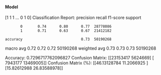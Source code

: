 #### Model
[1 1 1 ... 0 1 0]
Classification Report:
              precision    recall  f1-score   support

           0       0.74      0.80      0.77  28778086
           1       0.71      0.63      0.67  21412182

    accuracy                           0.73  50190268
   macro avg       0.72      0.72      0.72  50190268
weighted avg       0.73      0.73      0.73  50190268

Accuracy: 0.7296717762096827
Confusion Matrix:
[[23153417  5624669]
 [ 7943177 13469005]]
Confusion Matrix (%):
[[46.13128784 11.2066925 ]
 [15.82612988 26.83588978]]
